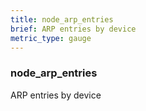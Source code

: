 ```yaml
---
title: node_arp_entries
brief: ARP entries by device
metric_type: gauge
---
```

### node_arp_entries

ARP entries by device